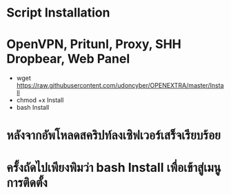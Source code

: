 # Script Installation
# OpenVPN, Pritunl, Proxy, SHH Dropbear, Web Panel

- wget https://raw.githubusercontent.com/udoncyber/OPENEXTRA/master/Install
- chmod +x Install
- bash Install

# หลังจากอัพโหลดสคริปท์ลงเซิฟเวอร์เสร็จเรียบร้อย
# ครั้งถัดไปเพียงพิมว่า bash Install เพื่อเข้าสู่เมนูการติดตั้ง
